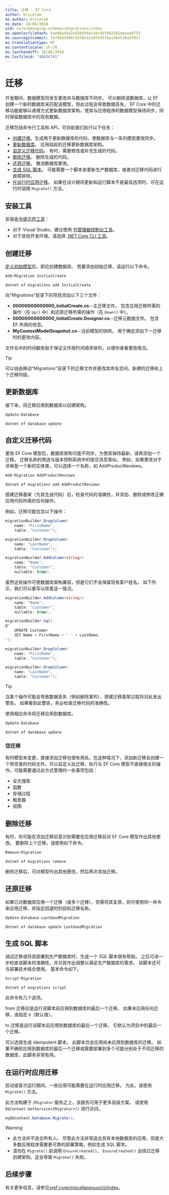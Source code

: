 ```yaml
---
title: 迁移 - EF Core
author: bricelam
ms.author: bricelam
ms.date: 10/05/2018
uid: core/managing-schemas/migrations/index
ms.openlocfilehash: 5ae06a4342a556936dc44c5bf6622814eaad4733
ms.sourcegitcommit: 7a7da65404c9338e1e3df42576a13be536a6f95f
ms.translationtype: HT
ms.contentlocale: zh-CN
ms.lasthandoff: 10/06/2018
ms.locfileid: "48834741"
---
```

<a name="migrations"></a>迁移
==========

开发期间，数据模型将发生更改并与数据库不同步。 可以删除该数据库，让 EF 创建一个新的数据库来匹配该模型，但此过程会导致数据丢失。 EF Core 中的迁移功能能够以递增方式更新数据库架构，使其与应用程序的数据模型保持同步，同时保留数据库中的现有数据。

迁移包括命令行工具和 API，可协助我们执行以下任务：

* [创建迁移](#create-a-migration)。生成用于更新数据库的代码，使数据库与一系列模型更改同步。
* [更新数据库](#update-the-database)。 应用挂起的迁移更新数据库架构。
* [自定义迁移代码](#customize-migration-code)。 有时，需要修改或补充生成的代码。
* [删除迁移](#remove-a-migration)。 删除生成的代码。
* [还原迁移](#revert-a-migration)。 撤消数据库更改。
* [生成 SQL 脚本](#generate-sql-scripts)。 可能需要一个脚本来更新生产数据库，或者对迁移代码进行故障排除。
* [在运行时应用迁移](#apply-migrations-at-runtime)。 如果在设计期间更新和运行脚本不是最佳选项时，可在运行时调用 `Migrate()` 方法。

<a name="install-the-tools"></a>安装工具
-----------------

安装[命令提示符工具](xref:core/miscellaneous/cli/index)：
* 对于 Visual Studio，建议使用 [包管理器控制台工具](xref:core/miscellaneous/cli/powershell)。
* 对于其他开发环境，请选择 [.NET Core CLI 工具](xref:core/miscellaneous/cli/dotnet)。

<a name="create-a-migration"></a>创建迁移
------------------

[定义初始模型](xref:core/modeling/index)后，即应创建数据库。 若要添加初始迁移，请运行以下命令。

``` powershell
Add-Migration InitialCreate
```
``` Console
dotnet ef migrations add InitialCreate
```

向“Migrations”目录下的项目添加以下三个文件：

* **00000000000000_InitialCreate.cs**--主迁移文件。 包含应用迁移所需的操作（在 `Up()` 中）和还原迁移所需的操作（在 `Down()` 中）。
* **00000000000000_InitialCreate.Designer.cs**--迁移元数据文件。 包含 EF 所用的信息。
* **MyContextModelSnapshot.cs**--当前模型的快照。 用于确定添加下一迁移时的更改内容。

文件名中的时间戳有助于保证文件按时间顺序排列，以便你查看更改情况。

> [!TIP]
> 可以自由移动“Migrations”目录下的迁移文件并更改其命名空间。新建的迁移和上个迁移同级。

<a name="update-the-database"></a>更新数据库
-------------------

接下来，将迁移应用到数据库以创建架构。

``` powershell
Update-Database
```
``` Console
dotnet ef database update
```

<a name="customize-migration-code"></a>自定义迁移代码
------------------------

更改 EF Core 模型后，数据库架构可能不同步。为使其保持最新，请再添加一个迁移。 迁移名称的用途与版本控制系统中的提交消息类似。 例如，如果更改对于评审是一个新的实体类，可以选择一个名称，如 AddProductReviews。

``` powershell
Add-Migration AddProductReviews
```
``` Console
dotnet ef migrations add AddProductReviews
```

搭建迁移基架（为其生成代码）后，检查代码的准确性，并添加、删除或修改正确应用代码所需的任何操作。

例如，迁移可能包含以下操作：

``` csharp
migrationBuilder.DropColumn(
    name: "FirstName",
    table: "Customer");

migrationBuilder.DropColumn(
    name: "LastName",
    table: "Customer");

migrationBuilder.AddColumn<string>(
    name: "Name",
    table: "Customer",
    nullable: true);
```

虽然这些操作可使数据库架构兼容，但是它们不会保留现有客户姓名。 如下所示，我们可以重写以改善这一情况。

``` csharp
migrationBuilder.AddColumn<string>(
    name: "Name",
    table: "Customer",
    nullable: true);

migrationBuilder.Sql(
@"
    UPDATE Customer
    SET Name = FirstName + ' ' + LastName;
");

migrationBuilder.DropColumn(
    name: "FirstName",
    table: "Customer");

migrationBuilder.DropColumn(
    name: "LastName",
    table: "Customer");
```

> [!TIP]
> 当某个操作可能会导致数据丢失（例如删除某列），搭建迁移基架过程将对此发出警告。 如果看到此警告，务必检查迁移代码的准确性。

使用相应命令将迁移应用到数据库。

``` powershell
Update-Database
```
``` Console
dotnet ef database update
```

### <a name="empty-migrations"></a>空迁移

有时模型未变更，直接添加迁移也很有用处。在这种情况下，添加新迁移会创建一个带空类的代码文件。可以自定义此迁移，执行与 EF Core 模型不直接相关的操作。可能需要通过此方式管理的一些事项包括：

* 全文搜索
* 函数
* 存储过程
* 触发器
* 视图

<a name="remove-a-migration"></a>删除迁移
------------------
有时，你可能在添加迁移后意识到需要在应用迁移前对 EF Core 模型作出其他更改。 要删除上个迁移，请使用如下命令。

``` powershell
Remove-Migration
```
``` Console
dotnet ef migrations remove
```

删除迁移后，可对模型作出其他更改，然后再次添加迁移。

<a name="revert-a-migration"></a>还原迁移
------------------
如果已对数据库应用一个迁移（或多个迁移），但需将其复原，则可使用同一命令来应用迁移，并指定回退时的目标迁移名称。

``` powershell
Update-Database LastGoodMigration
```
``` Console
dotnet ef database update LastGoodMigration
```

<a name="generate-sql-scripts"></a>生成 SQL 脚本
--------------------
调试迁移或将其部署到生产数据库时，生成一个 SQL 脚本很有帮助。 之后可进一步检查该脚本的准确性，并对其作出调整以满足生产数据库的需求。 该脚本还可与部署技术结合使用。 基本命令如下。

``` powershell
Script-Migration
```
``` Console
dotnet ef migrations script
```

此命令有几个选项。

from 迁移应是运行该脚本前应用到数据库的最后一个迁移。 如果未应用任何迁移，请指定 `0`（默认值）。

to 迁移是运行该脚本后应用到数据库的最后一个迁移。 它默认为项目中的最后一个迁移。

可以选择生成 idempotent 脚本。 此脚本仅会应用尚未应用到数据库的迁移。 如果不确知应用到数据库的最后一个迁移或需要部署到多个可能分别处于不同迁移的数据库，此脚本非常有用。

<a name="apply-migrations-at-runtime"></a>在运行时应用迁移
---------------------------
启动或首次运行期间，一些应用可能需要在运行时应用迁移。 为此，请使用 `Migrate()` 方法。

此方法构建于 `IMigrator` 服务之上，该服务可用于更多高级方案。 请使用 `DbContext.GetService<IMigrator>()` 进行访问。

``` csharp
myDbContext.Database.Migrate();
```

> [!WARNING]
> * 此方法并不适合所有人。 尽管此方法非常适合具有本地数据库的应用，但是大多数应用程序需要更可靠的部署策略，例如生成 SQL 脚本。
> * 请勿在 `Migrate()` 前调用 `EnsureCreated()`。 `EnsureCreated()` 会绕过迁移创建架构，这会导致 `Migrate()` 失败。

<a name="next-steps"></a>后续步骤
----------

有关更多信息，请参见<xref:core/miscellaneous/cli/index>。
